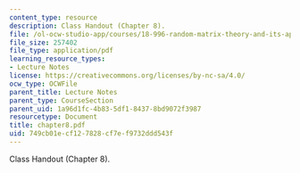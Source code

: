 ```yaml
---
content_type: resource
description: Class Handout (Chapter 8).
file: /ol-ocw-studio-app/courses/18-996-random-matrix-theory-and-its-applications-spring-2004/749cb01ecf127828cf7ef9732ddd543f_chapter8.pdf
file_size: 257402
file_type: application/pdf
learning_resource_types:
- Lecture Notes
license: https://creativecommons.org/licenses/by-nc-sa/4.0/
ocw_type: OCWFile
parent_title: Lecture Notes
parent_type: CourseSection
parent_uid: 1a96d1fc-4b83-5df1-8437-8bd9072f3987
resourcetype: Document
title: chapter8.pdf
uid: 749cb01e-cf12-7828-cf7e-f9732ddd543f
---
```

Class Handout (Chapter 8).